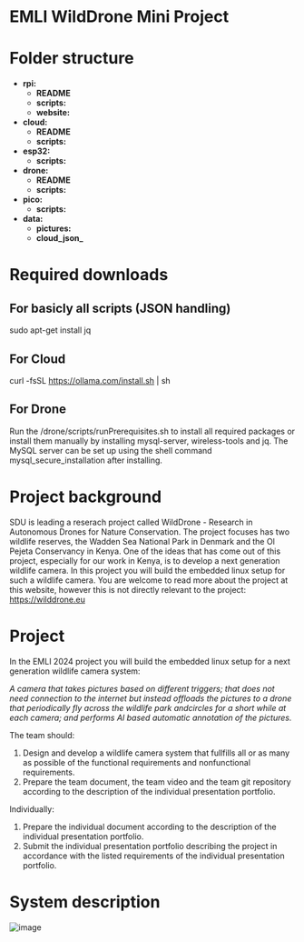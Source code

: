 # EMLI WildDrone Mini Project

# Folder structure
- **rpi:**
  - **README**
  - **scripts:**
  - **website:**
- **cloud:**
  - **README**
  - **scripts:**
- **esp32:**
  - **scripts:**
- **drone:**
  - **README**
  - **scripts:**
- **pico:**
  - **scripts:**
- **data:**
  - **pictures:**
  - **cloud_json_**
 
# Required downloads
## For basicly all scripts (JSON handling)
sudo apt-get install jq

## For Cloud
curl -fsSL https://ollama.com/install.sh | sh

## For Drone
Run the /drone/scripts/runPrerequisites.sh to install all required packages or install them manually by installing mysql-server, wireless-tools and jq.
The MySQL server can be set up using the shell command mysql_secure_installation after installing.

# Project background
SDU is leading a reserach project called WildDrone - Research in Autonomous Drones for Nature Conservation. The project focuses has two wildlife reserves, the Wadden Sea National Park in Denmark and the Ol Pejeta Conservancy in Kenya. One of the ideas that has come out of this project, especially for our work in Kenya, is to develop a next generation wildlife camera. In this project you will build the embedded linux setup for such a wildlife camera. You are welcome to read more about the project at this website, however this is not directly relevant to the project: https://wilddrone.eu

# Project 
In the EMLI 2024 project you will build the embedded linux setup for a next generation wildlife camera system:

_A camera that takes pictures based on different triggers; that does not need connection to the internet but instead offloads the pictures to a drone that periodically fly across the wildlife park andcircles for a short while at each camera; and performs AI based automatic annotation of the pictures._

The team should:
1. Design and develop a wildlife camera system that fullfills all or as many as possible of the functional requirements and nonfunctional requirements.
2. Prepare the team document, the team video and the team git repository according to the description of the individual presentation portfolio.

Individually: 
1. Prepare the individual document according to the description of the individual presentation portfolio.
2. Submit the individual presentation portfolio describing the project in accordance with the listed requirements of the individual presentation portfolio.


# System description
![image](https://github.com/BareMaxx/EMLI_WildDrone_Mini_Project/assets/32611523/c65f94d2-1cb8-4faa-9d50-bd83f0f5a8c5)


